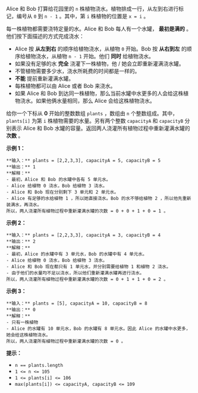 Alice 和 Bob 打算给花园里的 `n` 株植物浇水。植物排成一行，从左到右进行标记，编号从 `0` 到 `n - 1` 。其中，第 `i`
株植物的位置是 `x = i` 。

每一株植物都需要浇特定量的水。Alice 和 Bob 每人有一个水罐， **最初是满的** 。他们按下面描述的方式完成浇水：

  *  Alice 按 **从左到右** 的顺序给植物浇水，从植物 `0` 开始。Bob 按 **从右到左** 的顺序给植物浇水，从植物 `n - 1` 开始。他们 **同时** 给植物浇水。
  * 如果没有足够的水 **完全** 浇灌下一株植物，他 / 她会立即重新灌满浇水罐。
  * 不管植物需要多少水，浇水所耗费的时间都是一样的。
  * **不能** 提前重新灌满水罐。
  * 每株植物都可以由 Alice 或者 Bob 来浇水。
  * 如果 Alice 和 Bob 到达同一株植物，那么当前水罐中水更多的人会给这株植物浇水。如果他俩水量相同，那么 Alice 会给这株植物浇水。

给你一个下标从 **0** 开始的整数数组 `plants` ，数组由 `n` 个整数组成。其中，`plants[i]` 为第 `i`
株植物需要的水量。另有两个整数 `capacityA` 和 `capacityB` 分别表示 Alice 和 Bob
水罐的容量。返回两人浇灌所有植物过程中重新灌满水罐的 **次数** 。



**示例 1：**

    
    
    **输入：** plants = [2,2,3,3], capacityA = 5, capacityB = 5
    **输出：** 1
    **解释：**
    - 最初，Alice 和 Bob 的水罐中各有 5 单元水。
    - Alice 给植物 0 浇水，Bob 给植物 3 浇水。
    - Alice 和 Bob 现在分别剩下 3 单元和 2 单元水。
    - Alice 有足够的水给植物 1 ，所以她直接浇水。Bob 的水不够给植物 2 ，所以他先重新装满水，再浇水。
    所以，两人浇灌所有植物过程中重新灌满水罐的次数 = 0 + 0 + 1 + 0 = 1 。

**示例 2：**

    
    
    **输入：** plants = [2,2,3,3], capacityA = 3, capacityB = 4
    **输出：** 2
    **解释：**
    - 最初，Alice 的水罐中有 3 单元水，Bob 的水罐中有 4 单元水。
    - Alice 给植物 0 浇水，Bob 给植物 3 浇水。
    - Alice 和 Bob 现在都只有 1 单元水，并分别需要给植物 1 和植物 2 浇水。
    - 由于他们的水量均不足以浇水，所以他们重新灌满水罐再进行浇水。
    所以，两人浇灌所有植物过程中重新灌满水罐的次数 = 0 + 1 + 1 + 0 = 2 。

**示例 3：**

    
    
    **输入：** plants = [5], capacityA = 10, capacityB = 8
    **输出：** 0
    **解释：**
    - 只有一株植物
    - Alice 的水罐有 10 单元水，Bob 的水罐有 8 单元水。因此 Alice 的水罐中水更多，她会给这株植物浇水。
    所以，两人浇灌所有植物过程中重新灌满水罐的次数 = 0 。



**提示：**

  * `n == plants.length`
  * `1 <= n <= 105`
  * `1 <= plants[i] <= 106`
  * `max(plants[i]) <= capacityA, capacityB <= 109`


